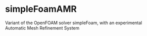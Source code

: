simpleFoamAMR
=============

Variant of the OpenFOAM solver simpleFoam, with an experimental Automatic Mesh Refinement System